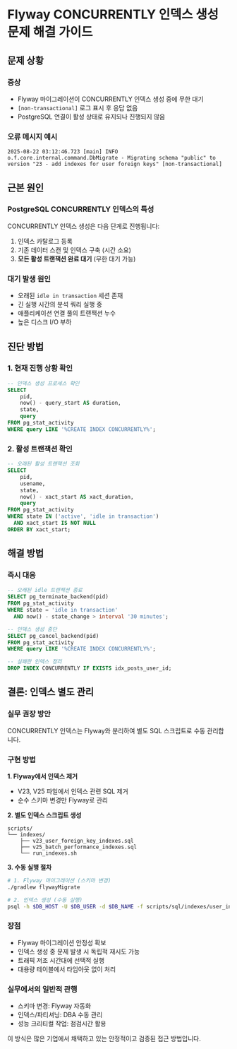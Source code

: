# Flyway CONCURRENTLY 인덱스 생성 문제 해결 가이드

## 문제 상황

### 증상
- Flyway 마이그레이션이 CONCURRENTLY 인덱스 생성 중에 무한 대기
- `[non-transactional]` 로그 표시 후 응답 없음
- PostgreSQL 연결이 활성 상태로 유지되나 진행되지 않음

### 오류 메시지 예시
```
2025-08-22 03:12:46.723 [main] INFO  o.f.core.internal.command.DbMigrate - Migrating schema "public" to version "23 - add indexes for user foreign keys" [non-transactional]
```

## 근본 원인

### PostgreSQL CONCURRENTLY 인덱스의 특성
CONCURRENTLY 인덱스 생성은 다음 단계로 진행됩니다:
1. 인덱스 카탈로그 등록
2. 기존 데이터 스캔 및 인덱스 구축 (시간 소요)
3. **모든 활성 트랜잭션 완료 대기** (무한 대기 가능)

### 대기 발생 원인
- 오래된 `idle in transaction` 세션 존재
- 긴 실행 시간의 분석 쿼리 실행 중
- 애플리케이션 연결 풀의 트랜잭션 누수
- 높은 디스크 I/O 부하

## 진단 방법

### 1. 현재 진행 상황 확인
```sql
-- 인덱스 생성 프로세스 확인
SELECT 
    pid,
    now() - query_start AS duration,
    state,
    query
FROM pg_stat_activity 
WHERE query LIKE '%CREATE INDEX CONCURRENTLY%';
```

### 2. 활성 트랜잭션 확인
```sql
-- 오래된 활성 트랜잭션 조회
SELECT 
    pid,
    usename,
    state,
    now() - xact_start AS xact_duration,
    query
FROM pg_stat_activity 
WHERE state IN ('active', 'idle in transaction')
  AND xact_start IS NOT NULL
ORDER BY xact_start;
```

## 해결 방법

### 즉시 대응
```sql
-- 오래된 idle 트랜잭션 종료
SELECT pg_terminate_backend(pid) 
FROM pg_stat_activity 
WHERE state = 'idle in transaction' 
  AND now() - state_change > interval '30 minutes';

-- 인덱스 생성 중단
SELECT pg_cancel_backend(pid)
FROM pg_stat_activity 
WHERE query LIKE '%CREATE INDEX CONCURRENTLY%';

-- 실패한 인덱스 정리
DROP INDEX CONCURRENTLY IF EXISTS idx_posts_user_id;
```

## 결론: 인덱스 별도 관리

### 실무 권장 방안
CONCURRENTLY 인덱스는 Flyway와 분리하여 별도 SQL 스크립트로 수동 관리합니다.

### 구현 방법

**1. Flyway에서 인덱스 제거**
- V23, V25 파일에서 인덱스 관련 SQL 제거
- 순수 스키마 변경만 Flyway로 관리

**2. 별도 인덱스 스크립트 생성**
```
scripts/
└── indexes/
    ├── v23_user_foreign_key_indexes.sql
    ├── v25_batch_performance_indexes.sql
    └── run_indexes.sh
```

**3. 수동 실행 절차**
```bash
# 1. Flyway 마이그레이션 (스키마 변경)
./gradlew flywayMigrate

# 2. 인덱스 생성 (수동 실행)
psql -h $DB_HOST -U $DB_USER -d $DB_NAME -f scripts/sql/indexes/user_indexes.sql
```

### 장점
- Flyway 마이그레이션 안정성 확보
- 인덱스 생성 중 문제 발생 시 독립적 재시도 가능
- 트래픽 저조 시간대에 선택적 실행
- 대용량 테이블에서 타임아웃 없이 처리

### 실무에서의 일반적 관행
- 스키마 변경: Flyway 자동화
- 인덱스/파티셔닝: DBA 수동 관리
- 성능 크리티컬 작업: 점검시간 활용

이 방식은 많은 기업에서 채택하고 있는 안정적이고 검증된 접근 방법입니다.